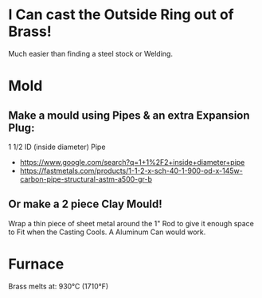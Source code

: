 # I Can cast the Outside Ring out of Brass!

Much easier than finding a steel stock or Welding.

# Mold
## Make a mould using Pipes & an extra Expansion Plug:
1 1/2 ID (inside diameter) Pipe
- https://www.google.com/search?q=1+1%2F2+inside+diameter+pipe
- https://fastmetals.com/products/1-1-2-x-sch-40-1-900-od-x-145w-carbon-pipe-structural-astm-a500-gr-b

## Or make a 2 piece Clay Mould!

Wrap a thin piece of sheet metal around the 1" Rod to give it enough space to Fit when the Casting Cools. A Aluminum Can would work.

# Furnace
Brass melts at: 930°C (1710°F)
